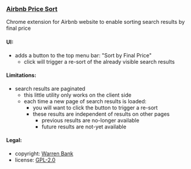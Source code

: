 ### [Airbnb Price Sort](https://github.com/warren-bank/crx-airbnb-pricesort)

Chrome extension for Airbnb website to enable sorting search results by final price

#### UI:

* adds a button to the top menu bar: "Sort by Final Price"
  * click will trigger a re-sort of the already visible search results

#### Limitations:

* search results are paginated
  * this little utility only works on the client side
  * each time a new page of search results is loaded:
    * you will want to click the button to trigger a re-sort
    * these results are independent of results on other pages
      * previous results are no-longer available
      * future results are not-yet available

#### Legal:

* copyright: [Warren Bank](https://github.com/warren-bank)
* license: [GPL-2.0](https://www.gnu.org/licenses/old-licenses/gpl-2.0.txt)
